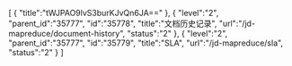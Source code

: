 [
	{
		"title":"tWJPAO9lvS3burKJvQn6JA=="
	},
	{
		"level":"2",
		"parent_id":"35777",
		"id":"35778",
		"title":"文档历史记录",
		"url":"/jd-mapreduce/document-history",
		"status":"2"
	},
	{
		"level":"2",
		"parent_id":"35777",
		"id":"35779",
		"title":"SLA",
		"url":"/jd-mapreduce/sla",
		"status":"2"
	}
]